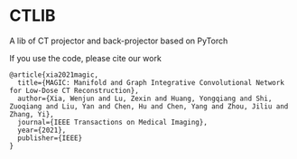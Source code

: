 # CTLIB
A lib of CT projector and back-projector based on PyTorch

If you use the code, please cite our work
```
@article{xia2021magic,
  title={MAGIC: Manifold and Graph Integrative Convolutional Network for Low-Dose CT Reconstruction},
  author={Xia, Wenjun and Lu, Zexin and Huang, Yongqiang and Shi, Zuoqiang and Liu, Yan and Chen, Hu and Chen, Yang and Zhou, Jiliu and Zhang, Yi},
  journal={IEEE Transactions on Medical Imaging},
  year={2021},
  publisher={IEEE}
}
```
